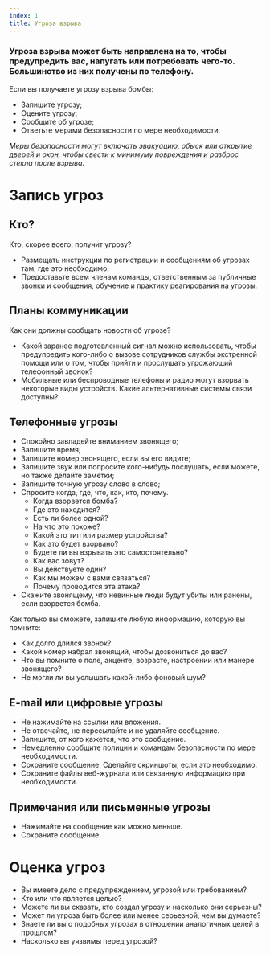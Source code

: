 ```yaml
---
index: 1
title: Угроза взрыва
---
```

### Угроза взрыва может быть направлена на то, чтобы предупредить вас, напугать или потребовать чего-то. Большинство из них получены по телефону.

Если вы получаете угрозу взрыва бомбы:

* Запишите угрозу;
* Оцените угрозу;
* Сообщите об угрозе;
* Ответьте мерами безопасности по мере необходимости.

*Меры безопасности могут включать эвакуацию, обыск или открытие дверей и окон, чтобы свести к минимуму повреждения и разброс стекла после взрыва.*

# Запись угроз

## Кто?

Кто, скорее всего, получит угрозу?

* Размещать инструкции по регистрации и сообщениям об угрозах там, где это необходимо;
* Предоставьте всем членам команды, ответственным за публичные звонки и сообщения, обучение и практику реагирования на угрозы.

## Планы коммуникации

Как они должны сообщать новости об угрозе?

* Какой заранее подготовленный сигнал можно использовать, чтобы предупредить кого-либо о вызове сотрудников службы экстренной помощи или о том, чтобы прийти и прослушать угрожающий телефонный звонок?
* Мобильные или беспроводные телефоны и радио могут взорвать некоторые виды устройств. Какие альтернативные системы связи доступны?

## Телефонные угрозы

* Спокойно завладейте вниманием звонящего;
* Запишите время;
* Запишите номер звонящего, если вы его видите;
* Запишите звук или попросите кого-нибудь послушать, если можете, но также делайте заметки;
* Запишите точную угрозу слово в слово;
* Спросите когда, где, что, как, кто, почему.  
  * Когда взорвется бомба? 
  * Где это находится? 
  * Есть ли более одной? 
  * На что это похоже? 
  * Какой это тип или размер устройства? 
  * Как это будет взорвано? 
  * Будете ли вы взрывать это самостоятельно? 
  * Как вас зовут? 
  * Вы действуете один? 
  * Как мы можем с вами связаться? 
  * Почему проводится эта атака? 
* Скажите звонящему, что невинные люди будут убиты или ранены, если взорвется бомба.

Как только вы сможете, запишите любую информацию, которую вы помните:

* Как долго длился звонок?
* Какой номер набрал звонящий, чтобы дозвониться до вас?
* Что вы помните о поле, акценте, возрасте, настроении или манере звонящего?
* Не могли ли вы услышать какой-либо фоновый шум?

## E-mail или цифровые угрозы

* Не нажимайте на ссылки или вложения.
* Не отвечайте, не пересылайте и не удаляйте сообщение.
* Запишите, от кого кажется, что это сообщение.
* Немедленно сообщите полиции и командам безопасности по мере необходимости.
* Сохраните сообщение. Сделайте скриншоты, если это необходимо.
* Сохраните файлы веб-журнала или связанную информацию при необходимости.

## Примечания или письменные угрозы

* Нажимайте на сообщение как можно меньше.
* Сохраните сообщение

# Оценка угроз

* Вы имеете дело с предупреждением, угрозой или требованием?
* Кто или что является целью?
* Можете ли вы сказать, кто создал угрозу и насколько они серьезны?
* Может ли угроза быть более или менее серьезной, чем вы думаете?
* Знаете ли вы о подобных угрозах в отношении аналогичных целей в прошлом?
* Насколько вы уязвимы перед угрозой?
